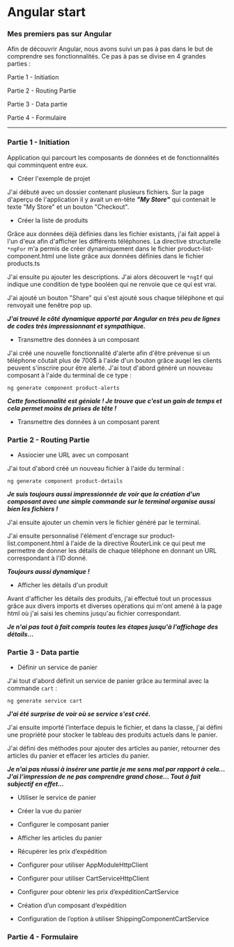 # Angular start
### Mes premiers pas sur Angular


Afin de découvrir Angular, nous avons suivi un pas à pas dans le but de comprendre ses fonctionnalités.
Ce pas à pas se divise en 4 grandes parties :

Partie 1 - Initiation
 
Partie 2 - Routing Partie
   
Partie 3 - Data partie

Partie 4 - Formulaire

*******************************************************************************************************************************************************************************************

### **Partie 1 - Initiation**

Application qui parcourt les composants de données et de fonctionnalités qui comminquent entre eux.

* Créer l'exemple de projet

J'ai débuté avec un dossier contenant plusieurs fichiers.
Sur la page d'aperçu de l'application il y avait un en-tête ***"My Store"*** qui contenait le texte "My Store" et un bouton "Checkout".

* Créer la liste de produits

Grâce aux données déjà définies dans les fichier existants, j'ai fait appel à l'un d'eux afin d'afficher les différents téléphones.
La directive structurelle `*ngFor` m'a permis de créer dynamiquement dans le fichier product-list-component.html une liste grâce aux données définies dans le fichier products.ts

J'ai ensuite pu ajouter les descriptions. J'ai alors découvert le `*ngIf` qui indique une condition de type booléen qui ne renvoie que ce qui est vrai.

J'ai ajouté un bouton "Share" qui s'est ajouté sous chaque téléphone et qui renvoyait une fenêtre pop up.

***J'ai trouvé le côté dynamique apporté par Angular en très peu de lignes de codes très impressionnant et sympathique.***
  
* Transmettre des données à un composant

J'ai créé une nouvelle fonctionnalité d'alerte afin d'être prévenue si un téléphone côutait plus de 700$ à l'aide d'un bouton grâce auqel les clients peuvent s'inscrire pour être alerté.
J'ai tout d'abord généré un nouveau composant à l'aide du terminal de ce type :
```git
ng generate component product-alerts
```
***Cette fonctionnalité est géniale ! Je trouve que c'est un gain de temps et cela permet moins de prises de tête !***

* Transmettre des données à un composant parent


### **Partie 2 - Routing Partie**

* Assiocier une URL avec un composant

J'ai tout d'abord créé un nouveau fichier à l'aide du terminal :

```
ng generate component product-details
```

***Je suis toujours aussi impressionnée de voir que la création d'un composant avec une simple commande sur le terminal organise aussi bien les fichiers !***

J'ai ensuite ajouter un chemin vers le fichier généré par le terminal.

J'ai ensuite personnalisé l'élément d'encrage sur product-list.component.html à l'aide de la directive RouterLink ce qui peut me permettre de donner les détails de chaque téléphone en donnant un URL correspondant à l'ID donné.

***Toujours aussi dynamique !***

* Afficher les détails d'un produit

Avant d'afficher les détails des produits, j'ai effectué tout un processus grâce aux divers imports et diverses opérations qui m'ont amené à la page html où j'ai saisi les chemins jusqu'au fichier correspondant.

***Je n'ai pas tout à fait compris toutes les étapes jusqu'à l'affichage des détails...***

### **Partie 3 - Data partie**

* Définir un service de panier

J'ai tout d'abord définit un service de panier grâce au terminal avec la commande `cart` :

```
ng generate service cart
```

***J'ai été surprise de voir où se service s'est créé.***

J'ai ensuite importé l’interface depuis le fichier, et dans la classe, j'ai défini une propriété pour stocker le tableau des produits actuels dans le panier.

J'ai défini des méthodes pour ajouter des articles au panier, retourner des articles du panier et effacer les articles du panier.

***Je n'ai pas réussi à insérer une partie je me sens mal par rapport à cela... J'ai l'impression de ne pas comprendre grand chose... Tout à fait subjectif en effet...***
  
* Utiliser le service de panier

  
* Créer la vue du panier


* Configurer le composant panier

  
* Afficher les articles du panier

  
* Récupérer les prix d’expédition

  
* Configurer pour utiliser AppModuleHttpClient

  
* Configurer pour utiliser CartServiceHttpClient

  
* Configurer pour obtenir les prix d’expéditionCartService

  
* Création d’un composant d’expédition

  
* Configuration de l’option à utiliser ShippingComponentCartService




### **Partie 4 - Formulaire**
